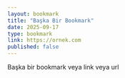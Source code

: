 ```yaml
---
layout: bookmark
title: "Başka Bir Bookmark"
date: 2025-09-17
type: bookmark
link: https://ornek.com
published: false
---
```

Başka bir bookmark veya link veya url

